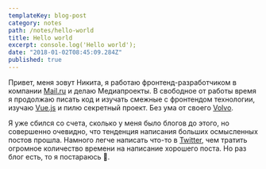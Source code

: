 ```yaml
---
templateKey: blog-post
category: notes
path: /notes/hello-world
title: Hello world
excerpt: console.log('Hello world');
date: "2018-01-02T08:45:09.284Z"
published: true
---
```


Привет, меня зовут Никита, я работаю фронтенд-разработчиком в компании [Mail.ru](https://mail.ru) и делаю Медиапроекты. В свободное от работы время я продолжаю писать код и изучать смежные с фронтендом технологии, изучаю [Vue.js](https://vuejs.org/) и пилю секретный проект. Без ума от своего [Volvo](https://www.drive2.ru/r/volvo/v40_cross_country/480505823865339906/).

Я уже сбился со счета, сколько у меня было блогов до этого, но совершенно очевидно, что тенденция написания больших осмысленных постов прошла. Намного легче написать что-то в [Twitter](https://twitter.com/life_maniac), чем тратить огромное количество времени на написание хорошего поста. Но раз блог есть, то я постараюсь 🙂.
